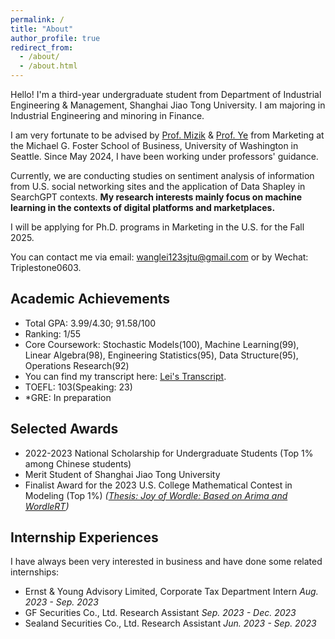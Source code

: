 ```yaml
---
permalink: /
title: "About"
author_profile: true
redirect_from: 
  - /about/
  - /about.html
---
```


<!-- You can find my CV here: [Lei's Curriculum Vitae](../files/CV_Lei.pdf). -->

Hello! I'm a third-year undergraduate student from Department of Industrial Engineering & Management, Shanghai Jiao Tong University. I am majoring in Industrial Engineering and minoring in Finance.

I am very fortunate to be advised by [Prof. Mizik](https://foster.uw.edu/faculty-research/directory/natalie-mizik/) & [Prof. Ye](https://zikunye.com/) from Marketing at the Michael G. Foster School of Business, University of Washington in Seattle. Since May 2024, I have been working under professors' guidance.

Currently, we are conducting studies on sentiment analysis of information from U.S. social networking sites and the application of Data Shapley in SearchGPT contexts. **My research interests mainly focus on machine learning in the contexts of digital platforms and marketplaces.**

I will be applying for Ph.D. programs in Marketing in the U.S. for the Fall 2025.

You can contact me via email: wanglei123sjtu@gmail.com or by Wechat: Triplestone0603.

Academic Achievements
------
* Total GPA: 3.99/4.30; 91.58/100
* Ranking: 1/55
* Core Coursework: Stochastic Models(100), Machine Learning(99), Linear Algebra(98), Engineering Statistics(95), Data Structure(95), Operations Research(92)
* You can find my transcript here: [Lei's Transcript](../files/Lei_Transcript.pdf).
* TOEFL: 103(Speaking: 23)
* *GRE: In preparation

Selected Awards
------
* 2022-2023 National Scholarship for Undergraduate Students (Top 1% among Chinese students)
* Merit Student of Shanghai Jiao Tong University
* Finalist Award for the 2023 U.S. College Mathematical Contest in Modeling (Top 1%) _([Thesis: Joy of Wordle: Based on Arima and WordleRT](../files/2312998.pdf))_

Internship Experiences
------
I have always been very interested in business and have done some related internships:
* Ernst & Young Advisory Limited, Corporate Tax Department Intern                                 _Aug. 2023 - Sep. 2023_
* GF Securities Co., Ltd.   Research Assistant                                                  _Sep. 2023 - Dec. 2023_
* Sealand Securities Co., Ltd. Research Assistant                                             _Jun. 2023 - Sep. 2023_
